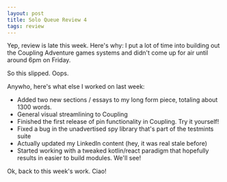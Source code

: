 ```yaml
---
layout: post
title: Solo Queue Review 4
tags: review
---
```


Yep, review is late this week. Here's why: I put a lot of time into building out the Coupling Adventure games systems and didn't come up for air until around 6pm on Friday.

So this slipped. Oops.

Anywho, here's what else I worked on last week:

- Added two new sections / essays to my long form piece, totaling about 1300 words.
- General visual streamlining to Coupling
- Finished the first release of pin functionality in Coupling. Try it yourself!
- Fixed a bug in the unadvertised spy library that's part of the testmints suite
- Actually updated my LinkedIn content (hey, it was real stale before)
- Started working with a tweaked kotlin/react paradigm that hopefully results in easier to build modules. We'll see!

Ok, back to this week's work. Ciao! 
